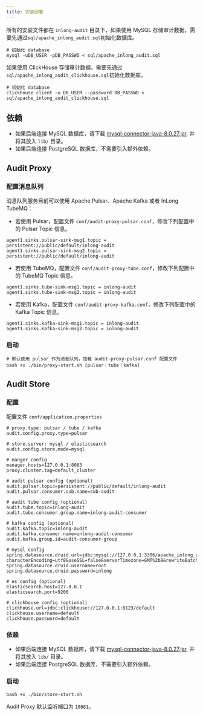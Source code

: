 ```yaml
---
title: 安装部署
---
```


所有的安装文件都在 `inlong-audit` 目录下，如果使用 MySQL 存储审计数据，需要先通过`sql/apache_inlong_audit.sql`初始化数据库。
```shell
# 初始化 database
mysql -uDB_USER -pDB_PASSWD < sql/apache_inlong_audit.sql
```

如果使用 ClickHouse 存储审计数据，需要先通过`sql/apache_inlong_audit_clickhouse.sql`初始化数据库。
```shell
# 初始化 database
clickhouse client -u DB_USER --password DB_PASSWD < sql/apache_inlong_audit_clickhouse.sql
```
  
## 依赖
- 如果后端连接 MySQL 数据库，请下载 [mysql-connector-java-8.0.27.jar](https://repo1.maven.org/maven2/mysql/mysql-connector-java/8.0.27/mysql-connector-java-8.0.27.jar), 并将其放入 `lib/` 目录。
- 如果后端连接 PostgreSQL 数据库，不需要引入额外依赖。

## Audit Proxy
### 配置消息队列
消息队列服务目前可以使用 Apache Pulsar、Apache Kafka 或者 InLong TubeMQ：

- 若使用 Pulsar，配置文件 `conf/audit-proxy-pulsar.conf`，修改下列配置中的 Pulsar Topic 信息。

```Shell
agent1.sinks.pulsar-sink-msg1.topic = persistent://public/default/inlong-audit
agent1.sinks.pulsar-sink-msg2.topic = persistent://public/default/inlong-audit
```

- 若使用 TubeMQ，配置文件 `conf/audit-proxy-tube.conf`，修改下列配置中的 TubeMQ Topic 信息。
```Shell
agent1.sinks.tube-sink-msg1.topic = inlong-audit
agent1.sinks.tube-sink-msg2.topic = inlong-audit
```

- 若使用 Kafka，配置文件 `conf/audit-proxy-kafka.conf`，修改下列配置中的 Kafka Topic 信息。

```Shell
agent1.sinks.kafka-sink-msg1.topic = inlong-audit
agent1.sinks.kafka-sink-msg2.topic = inlong-audit
```

### 启动
```Shell
# 默认使用 pulsar 作为消息队列，加载 audit-proxy-pulsar.conf 配置文件
bash +x ./bin/proxy-start.sh [pulsar｜tube｜kafka]
```

## Audit Store
### 配置
配置文件 `conf/application.properties`

```Shell
# proxy.type: pulsar / tube / kafka
audit.config.proxy.type=pulsar

# store.server: mysql / elasticsearch 
audit.config.store.mode=mysql

# manger config
manager.hosts=127.0.0.1:8083
proxy.cluster.tag=default_cluster

# audit pulsar config (optional)
audit.pulsar.topic=persistent://public/default/inlong-audit
audit.pulsar.consumer.sub.name=sub-audit

# audit tube config (optional)
audit.tube.topic=inlong-audit
audit.tube.consumer.group.name=inlong-audit-consumer

# kafka config (optional)
audit.kafka.topic=inlong-audit
audit.kafka.consumer.name=inlong-audit-consumer
audit.kafka.group.id=audit-consumer-group

# mysql config
spring.datasource.druid.url=jdbc:mysql://127.0.0.1:3306/apache_inlong_audit?characterEncoding=utf8&useSSL=false&serverTimezone=GMT%2b8&rewriteBatchedStatements=true&allowMultiQueries=true&zeroDateTimeBehavior=CONVERT_TO_NULL
spring.datasource.druid.username=root
spring.datasource.druid.password=inlong

# es config (optional)
elasticsearch.host=127.0.0.1
elasticsearch.port=9200

# clickhouse config (optional)
clickhouse.url=jdbc:clickhouse://127.0.0.1:8123/default
clickhouse.username=default
clickhouse.password=default
```

### 依赖
- 如果后端连接 MySQL 数据库，请下载 [mysql-connector-java-8.0.27.jar](https://repo1.maven.org/maven2/mysql/mysql-connector-java/8.0.26/mysql-connector-java-8.0.27.jar), 并将其放入 `lib/` 目录。
- 如果后端连接 PostgreSQL 数据库，不需要引入额外依赖。

### 启动
```Shell
bash +x ./bin/store-start.sh
```

Audit Proxy 默认监听端口为 `10081`。